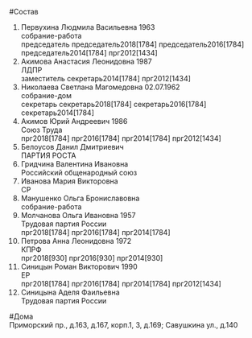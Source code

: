 #Состав  
1. Первухина Людмила Васильевна 1963  
    собрание-работа  
    председатель председатель2018[1784] председатель2016[1784] председатель2014[1784] прг2012[1434]  
2. Акимова Анастасия Леонидовна 1987  
    ЛДПР  
    заместитель секретарь2014[1784] прг2012[1434]  
3. Николаева Светлана Магомедовна 02.07.1962  
    собрание-дом  
    секретарь секретарь2018[1784] секретарь2016[1784] секретарь2014[1784]  
4. Акимов Юрий Андреевич 1986  
    Союз Труда  
    прг2018[1784] прг2016[1784] прг2014[1784] прг2012[1434]  
5. Белоусов Данил Дмитриевич  
    ПАРТИЯ РОСТА  
6. Гридчина Валентина Ивановна  
    Российский общенародный союз  
7. Иванова Мария Викторовна  
    СР  
8. Манушенко Ольга Брониславовна  
    собрание-работа  
9. Молчанова Ольга Ивановна 1957  
    Трудовая партия России  
    прг2018[1784] прг2016[1784] прг2014[1784]  
10. Петрова Анна Леонидовна 1972  
    КПРФ  
    прг2018[930] прг2016[930] прг2014[930]  
11. Синицын Роман Викторович 1990  
    ЕР  
    прг2018[1784] прг2016[1784] прг2014[1784] прг2012[1434]  
12. Синицына Аделя Фаильевна  
    Трудовая партия России  
  
#Дома  
Приморский пр., д.163, д.167, корп.1, 3, д.169; Савушкина ул., д.140  
  
